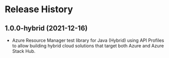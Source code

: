 # Release History

## 1.0.0-hybrid (2021-12-16)

- Azure Resource Manager test library for Java (Hybrid) using API Profiles to allow building hybrid cloud solutions
that target both Azure and Azure Stack Hub.
